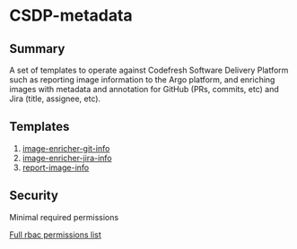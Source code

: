 # CSDP-metadata

## Summary

A set of templates to operate against Codefresh Software Delivery Platform such as reporting image information to the Argo platform, and enriching images with metadata and annotation for GitHub (PRs, commits, etc) and Jira (title, assignee, etc).

## Templates

1. [image-enricher-git-info](https://github.com/codefresh-io/argo-hub/blob/main/workflows/codefresh-csdp/versions/1.1.13/docs/image-enricher-git-info.md)
2. [image-enricher-jira-info](https://github.com/codefresh-io/argo-hub/blob/main/workflows/codefresh-csdp/versions/1.1.13/docs/image-enricher-jira-info.md)
3. [report-image-info](https://github.com/codefresh-io/argo-hub/blob/main/workflows/codefresh-csdp/versions/1.1.13/docs/report-image-info.md)

## Security

Minimal required permissions

[Full rbac permissions list](https://github.com/codefresh-io/argo-hub/blob/main/workflows/codefresh-csp/versions/1.1.13/rbac.yaml)
